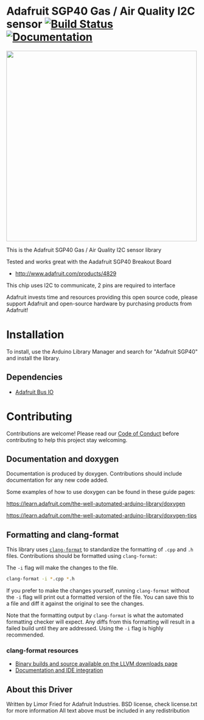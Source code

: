 # Adafruit SGP40 Gas / Air Quality I2C sensor [![Build Status](https://github.com/adafruit/Adafruit_SGP40/workflows/Arduino%20Library%20CI/badge.svg)](https://github.com/adafruit/Adafruit_SGP40/actions)[![Documentation](https://github.com/adafruit/ci-arduino/blob/master/assets/doxygen_badge.svg)](http://adafruit.github.io/Adafruit_SGP40/html/index.html)

<a href="https://www.adafruit.com/product/4829"><img src="https://cdn-shop.adafruit.com/970x728/4829-05.jpg" width="500px"></a>

This is the Adafruit SGP40 Gas / Air Quality  I2C sensor library

Tested and works great with the Aadafruit SGP40 Breakout Board 
  * http://www.adafruit.com/products/4829

This chip uses I2C to communicate, 2 pins are required to interface

Adafruit invests time and resources providing this open source code, please support Adafruit and open-source hardware by purchasing products from Adafruit!

# Installation
To install, use the Arduino Library Manager and search for "Adafruit SGP40" and install the library.

## Dependencies
 * [Adafruit Bus IO](https://github.com/adafruit/Adafruit_BusIO)

# Contributing

Contributions are welcome! Please read our [Code of Conduct](https://github.com/adafruit/Adafruit_SGP40/blob/master/CODE_OF_CONDUCT.md>)
before contributing to help this project stay welcoming.

## Documentation and doxygen
Documentation is produced by doxygen. Contributions should include documentation for any new code added.

Some examples of how to use doxygen can be found in these guide pages:

https://learn.adafruit.com/the-well-automated-arduino-library/doxygen

https://learn.adafruit.com/the-well-automated-arduino-library/doxygen-tips

## Formatting and clang-format
This library uses [`clang-format`](https://releases.llvm.org/download.html) to standardize the formatting of `.cpp` and `.h` files. 
Contributions should be formatted using `clang-format`:

The `-i` flag will make the changes to the file.
```bash
clang-format -i *.cpp *.h
```
If you prefer to make the changes yourself, running `clang-format` without the `-i` flag will print out a formatted version of the file. You can save this to a file and diff it against the original to see the changes.

Note that the formatting output by `clang-format` is what the automated formatting checker will expect. Any diffs from this formatting will result in a failed build until they are addressed. Using the `-i` flag is highly recommended.

### clang-format resources
  * [Binary builds and source available on the LLVM downloads page](https://releases.llvm.org/download.html)
  * [Documentation and IDE integration](https://clang.llvm.org/docs/ClangFormat.html)

## About this Driver
Written by Limor Fried for Adafruit Industries.
BSD license, check license.txt for more information
All text above must be included in any redistribution
